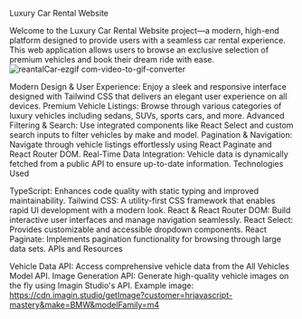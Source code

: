 Luxury Car Rental Website

Welcome to the Luxury Car Rental Website project—a modern, high-end platform designed to provide users with a seamless car rental experience. This web application allows users to browse an exclusive selection of premium vehicles and book their dream ride with ease.
![reantalCar-ezgif com-video-to-gif-converter](https://github.com/user-attachments/assets/61e74ad6-3848-4f37-be89-f967f1edd185)



Modern Design & User Experience:
Enjoy a sleek and responsive interface designed with Tailwind CSS that delivers an elegant user experience on all devices.
Premium Vehicle Listings:
Browse through various categories of luxury vehicles including sedans, SUVs, sports cars, and more.
Advanced Filtering & Search:
Use integrated components like React Select and custom search inputs to filter vehicles by make and model.
Pagination & Navigation:
Navigate through vehicle listings effortlessly using React Paginate and React Router DOM.
Real-Time Data Integration:
Vehicle data is dynamically fetched from a public API to ensure up-to-date information.
Technologies Used

TypeScript:
Enhances code quality with static typing and improved maintainability.
Tailwind CSS:
A utility-first CSS framework that enables rapid UI development with a modern look.
React & React Router DOM:
Build interactive user interfaces and manage navigation seamlessly.
React Select:
Provides customizable and accessible dropdown components.
React Paginate:
Implements pagination functionality for browsing through large data sets.
APIs and Resources

Vehicle Data API:
Access comprehensive vehicle data from the All Vehicles Model API.
Image Generation API:
Generate high-quality vehicle images on the fly using Imagin Studio's API.
Example image:
https://cdn.imagin.studio/getImage?customer=hrjavascript-mastery&make=BMW&modelFamily=m4
